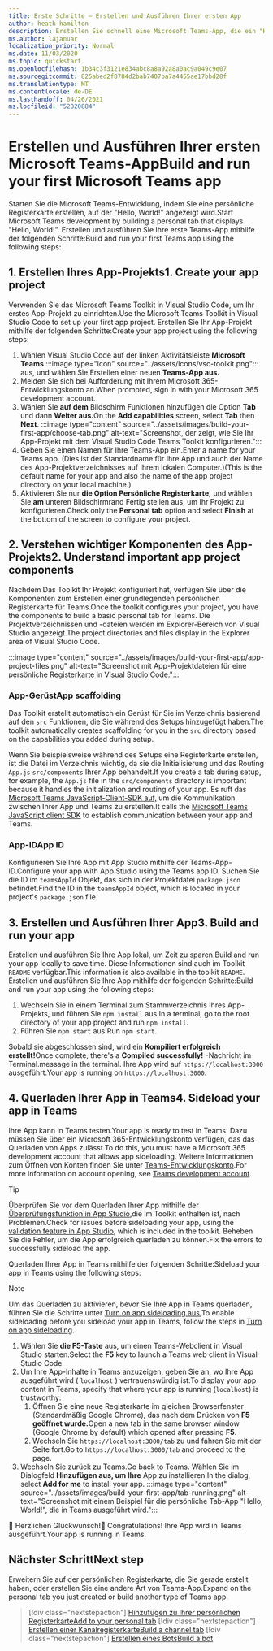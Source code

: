 ```yaml
---
title: Erste Schritte – Erstellen und Ausführen Ihrer ersten App
author: heath-hamilton
description: Erstellen Sie schnell eine Microsoft Teams-App, die ein "Hello, World!" anzeigt. mit dem Microsoft Teams Toolkit.
ms.author: lajanuar
localization_priority: Normal
ms.date: 11/03/2020
ms.topic: quickstart
ms.openlocfilehash: 1b34c3f3121e834abc8a8a92a8a0ac9a049c9e07
ms.sourcegitcommit: 825abed2f8784d2bab7407ba7a4455ae17bbd28f
ms.translationtype: MT
ms.contentlocale: de-DE
ms.lasthandoff: 04/26/2021
ms.locfileid: "52020884"
---
```

# <a name="build-and-run-your-first-microsoft-teams-app"></a><span data-ttu-id="1cb48-104">Erstellen und Ausführen Ihrer ersten Microsoft Teams-App</span><span class="sxs-lookup"><span data-stu-id="1cb48-104">Build and run your first Microsoft Teams app</span></span>

<span data-ttu-id="1cb48-105">Starten Sie die Microsoft Teams-Entwicklung, indem Sie eine persönliche Registerkarte erstellen, auf der "Hello, World!" angezeigt wird.</span><span class="sxs-lookup"><span data-stu-id="1cb48-105">Start Microsoft Teams development by building a personal tab that displays "Hello, World!".</span></span>
<span data-ttu-id="1cb48-106">Erstellen und ausführen Sie Ihre erste Teams-App mithilfe der folgenden Schritte:</span><span class="sxs-lookup"><span data-stu-id="1cb48-106">Build and run your first Teams app using the following steps:</span></span>

## <a name="1-create-your-app-project"></a><span data-ttu-id="1cb48-107">1. Erstellen Ihres App-Projekts</span><span class="sxs-lookup"><span data-stu-id="1cb48-107">1. Create your app project</span></span>

<span data-ttu-id="1cb48-108">Verwenden Sie das Microsoft Teams Toolkit in Visual Studio Code, um Ihr erstes App-Projekt zu einrichten.</span><span class="sxs-lookup"><span data-stu-id="1cb48-108">Use the Microsoft Teams Toolkit in Visual Studio Code to set up your first app project.</span></span> <span data-ttu-id="1cb48-109">Erstellen Sie Ihr App-Projekt mithilfe der folgenden Schritte:</span><span class="sxs-lookup"><span data-stu-id="1cb48-109">Create your app project using the following steps:</span></span>

1. Wählen Visual Studio Code auf der linken Aktivitätsleiste **Microsoft Teams** :::image type="icon" source="../assets/icons/vsc-toolkit.png"::: aus, und wählen Sie Erstellen einer neuen **Teams-App aus.**
1. <span data-ttu-id="1cb48-111">Melden Sie sich bei Aufforderung mit Ihrem Microsoft 365-Entwicklungskonto an.</span><span class="sxs-lookup"><span data-stu-id="1cb48-111">When prompted, sign in with your Microsoft 365 development account.</span></span>
1. <span data-ttu-id="1cb48-112">Wählen Sie **auf dem** Bildschirm Funktionen hinzufügen die Option **Tab** und dann **Weiter aus.**</span><span class="sxs-lookup"><span data-stu-id="1cb48-112">On the **Add capabilities** screen, select **Tab** then **Next**.</span></span>
:::image type="content" source="../assets/images/build-your-first-app/choose-tab.png" alt-text="Screenshot, der zeigt, wie Sie Ihr App-Projekt mit dem Visual Studio Code Teams Toolkit konfigurieren.":::
1. <span data-ttu-id="1cb48-114">Geben Sie einen Namen für Ihre Teams-App ein.</span><span class="sxs-lookup"><span data-stu-id="1cb48-114">Enter a name for your Teams app.</span></span> <span data-ttu-id="1cb48-115">(Dies ist der Standardname für Ihre App und auch der Name des App-Projektverzeichnisses auf Ihrem lokalen Computer.)</span><span class="sxs-lookup"><span data-stu-id="1cb48-115">(This is the default name for your app and also the name of the app project directory on your local machine.)</span></span>
1. <span data-ttu-id="1cb48-116">Aktivieren Sie nur **die Option Persönliche Registerkarte,** und wählen Sie **am** unteren Bildschirmrand Fertig stellen aus, um Ihr Projekt zu konfigurieren.</span><span class="sxs-lookup"><span data-stu-id="1cb48-116">Check only the **Personal tab** option and select **Finish** at the bottom of the screen to configure your project.</span></span>

## <a name="2-understand-important-app-project-components"></a><span data-ttu-id="1cb48-117">2. Verstehen wichtiger Komponenten des App-Projekts</span><span class="sxs-lookup"><span data-stu-id="1cb48-117">2. Understand important app project components</span></span>

<span data-ttu-id="1cb48-118">Nachdem Das Toolkit Ihr Projekt konfiguriert hat, verfügen Sie über die Komponenten zum Erstellen einer grundlegenden persönlichen Registerkarte für Teams.</span><span class="sxs-lookup"><span data-stu-id="1cb48-118">Once the toolkit configures your project, you have the components to build a basic personal tab for Teams.</span></span> <span data-ttu-id="1cb48-119">Die Projektverzeichnissen und -dateien werden im Explorer-Bereich von Visual Studio angezeigt.</span><span class="sxs-lookup"><span data-stu-id="1cb48-119">The project directories and files display in the Explorer area of Visual Studio Code.</span></span>

:::image type="content" source="../assets/images/build-your-first-app/app-project-files.png" alt-text="Screenshot mit App-Projektdateien für eine persönliche Registerkarte in Visual Studio Code.":::

### <a name="app-scaffolding"></a><span data-ttu-id="1cb48-121">App-Gerüst</span><span class="sxs-lookup"><span data-stu-id="1cb48-121">App scaffolding</span></span>

<span data-ttu-id="1cb48-122">Das Toolkit erstellt automatisch ein Gerüst für Sie im Verzeichnis basierend auf den `src` Funktionen, die Sie während des Setups hinzugefügt haben.</span><span class="sxs-lookup"><span data-stu-id="1cb48-122">The toolkit automatically creates scaffolding for you in the `src` directory based on the capabilities you added during setup.</span></span>

<span data-ttu-id="1cb48-123">Wenn Sie beispielsweise während des Setups eine Registerkarte erstellen, ist die Datei im Verzeichnis wichtig, da sie die Initialisierung und das Routing `App.js` `src/components` Ihrer App behandelt.</span><span class="sxs-lookup"><span data-stu-id="1cb48-123">If you create a tab during setup, for example, the `App.js` file in the `src/components` directory is important because it handles the initialization and routing of your app.</span></span> <span data-ttu-id="1cb48-124">Es ruft das [Microsoft Teams JavaScript-Client-SDK auf,](../tabs/how-to/using-teams-client-sdk.md) um die Kommunikation zwischen Ihrer App und Teams zu erstellen.</span><span class="sxs-lookup"><span data-stu-id="1cb48-124">It calls the [Microsoft Teams JavaScript client SDK](../tabs/how-to/using-teams-client-sdk.md) to establish communication between your app and Teams.</span></span>

### <a name="app-id"></a><span data-ttu-id="1cb48-125">App-ID</span><span class="sxs-lookup"><span data-stu-id="1cb48-125">App ID</span></span>

<span data-ttu-id="1cb48-126">Konfigurieren Sie Ihre App mit App Studio mithilfe der Teams-App-ID.</span><span class="sxs-lookup"><span data-stu-id="1cb48-126">Configure your app with App Studio using the Teams app ID.</span></span> <span data-ttu-id="1cb48-127">Suchen Sie die ID im `teamsAppId` Objekt, das sich in der Projektdatei `package.json` befindet.</span><span class="sxs-lookup"><span data-stu-id="1cb48-127">Find the ID in the `teamsAppId` object, which is located in your project's `package.json` file.</span></span>

## <a name="3-build-and-run-your-app"></a><span data-ttu-id="1cb48-128">3. Erstellen und Ausführen Ihrer App</span><span class="sxs-lookup"><span data-stu-id="1cb48-128">3. Build and run your app</span></span>

<span data-ttu-id="1cb48-129">Erstellen und ausführen Sie Ihre App lokal, um Zeit zu sparen.</span><span class="sxs-lookup"><span data-stu-id="1cb48-129">Build and run your app locally to save time.</span></span> <span data-ttu-id="1cb48-130">Diese Informationen sind auch im Toolkit `README` verfügbar.</span><span class="sxs-lookup"><span data-stu-id="1cb48-130">This information is also available in the toolkit `README`.</span></span> <span data-ttu-id="1cb48-131">Erstellen und ausführen Sie Ihre App mithilfe der folgenden Schritte:</span><span class="sxs-lookup"><span data-stu-id="1cb48-131">Build and run your app using the following steps:</span></span>

1. <span data-ttu-id="1cb48-132">Wechseln Sie in einem Terminal zum Stammverzeichnis Ihres App-Projekts, und führen Sie `npm install` aus.</span><span class="sxs-lookup"><span data-stu-id="1cb48-132">In a terminal, go to the root directory of your app project and run `npm install`.</span></span>
1. <span data-ttu-id="1cb48-133">Führen Sie `npm start` aus.</span><span class="sxs-lookup"><span data-stu-id="1cb48-133">Run `npm start`.</span></span>

<span data-ttu-id="1cb48-134">Sobald sie abgeschlossen sind, wird ein **Kompiliert erfolgreich erstellt!**</span><span class="sxs-lookup"><span data-stu-id="1cb48-134">Once complete, there's a **Compiled successfully!**</span></span> <span data-ttu-id="1cb48-135">-Nachricht im Terminal.</span><span class="sxs-lookup"><span data-stu-id="1cb48-135">message in the terminal.</span></span> <span data-ttu-id="1cb48-136">Ihre App wird auf `https://localhost:3000` ausgeführt.</span><span class="sxs-lookup"><span data-stu-id="1cb48-136">Your app is running on `https://localhost:3000`.</span></span>

## <a name="4-sideload-your-app-in-teams"></a><span data-ttu-id="1cb48-137">4. Querladen Ihrer App in Teams</span><span class="sxs-lookup"><span data-stu-id="1cb48-137">4. Sideload your app in Teams</span></span>

<span data-ttu-id="1cb48-138">Ihre App kann in Teams testen.</span><span class="sxs-lookup"><span data-stu-id="1cb48-138">Your app is ready to test in Teams.</span></span> <span data-ttu-id="1cb48-139">Dazu müssen Sie über ein Microsoft 365-Entwicklungskonto verfügen, das das Querladen von Apps zulässt.</span><span class="sxs-lookup"><span data-stu-id="1cb48-139">To do this, you must have a Microsoft 365 development account that allows app sideloading.</span></span> <span data-ttu-id="1cb48-140">Weitere Informationen zum Öffnen von Konten finden Sie unter [Teams-Entwicklungskonto](../build-your-first-app/build-first-app-overview.md#set-up-your-development-account).</span><span class="sxs-lookup"><span data-stu-id="1cb48-140">For more information on account opening, see [Teams development account](../build-your-first-app/build-first-app-overview.md#set-up-your-development-account).</span></span> 

> [!TIP]
> <span data-ttu-id="1cb48-141">Überprüfen Sie vor dem Querladen Ihrer App mithilfe der [Überprüfungsfunktion in App Studio,](../concepts/deploy-and-publish/appsource/prepare/submission-checklist.md#teams-app-validation-tool)die im Toolkit enthalten ist, nach Problemen.</span><span class="sxs-lookup"><span data-stu-id="1cb48-141">Check for issues before sideloading your app, using the [validation feature in App Studio](../concepts/deploy-and-publish/appsource/prepare/submission-checklist.md#teams-app-validation-tool), which is included in the toolkit.</span></span> <span data-ttu-id="1cb48-142">Beheben Sie die Fehler, um die App erfolgreich querladen zu können.</span><span class="sxs-lookup"><span data-stu-id="1cb48-142">Fix the errors to successfully sideload the app.</span></span>

<span data-ttu-id="1cb48-143">Querladen Ihrer App in Teams mithilfe der folgenden Schritte:</span><span class="sxs-lookup"><span data-stu-id="1cb48-143">Sideload your app in Teams using the following steps:</span></span>

> [!NOTE]
> <span data-ttu-id="1cb48-144">Um das Querladen zu aktivieren, bevor Sie Ihre App in Teams querladen, führen Sie die Schritte unter [Turn on app sideloading aus.](../concepts/build-and-test/prepare-your-o365-tenant.md#enable-custom-teams-apps-and-turn-on-custom-app-uploading)</span><span class="sxs-lookup"><span data-stu-id="1cb48-144">To enable sideloading before you sideload your app in Teams, follow the steps in [Turn on app sideloading](../concepts/build-and-test/prepare-your-o365-tenant.md#enable-custom-teams-apps-and-turn-on-custom-app-uploading).</span></span>

1. <span data-ttu-id="1cb48-145">Wählen Sie **die F5-Taste** aus, um einen Teams-Webclient in Visual Studio starten.</span><span class="sxs-lookup"><span data-stu-id="1cb48-145">Select the **F5** key to launch a Teams web client in Visual Studio Code.</span></span>
1. <span data-ttu-id="1cb48-146">Um Ihre App-Inhalte in Teams anzuzeigen, geben Sie an, wo Ihre App ausgeführt wird ( `localhost` ) vertrauenswürdig ist:</span><span class="sxs-lookup"><span data-stu-id="1cb48-146">To display your app content in Teams, specify that where your app is running (`localhost`) is trustworthy:</span></span>
   1. <span data-ttu-id="1cb48-147">Öffnen Sie eine neue Registerkarte im gleichen Browserfenster (Standardmäßig Google Chrome), das nach dem Drücken von **F5 geöffnet wurde.**</span><span class="sxs-lookup"><span data-stu-id="1cb48-147">Open a new tab in the same browser window (Google Chrome by default) which opened after pressing **F5**.</span></span>
   1. <span data-ttu-id="1cb48-148">Wechseln Sie `https://localhost:3000/tab` zu und fahren Sie mit der Seite fort.</span><span class="sxs-lookup"><span data-stu-id="1cb48-148">Go to `https://localhost:3000/tab` and proceed to the page.</span></span>
1. <span data-ttu-id="1cb48-149">Wechseln Sie zurück zu Teams.</span><span class="sxs-lookup"><span data-stu-id="1cb48-149">Go back to Teams.</span></span> <span data-ttu-id="1cb48-150">Wählen Sie im Dialogfeld **Hinzufügen aus, um Ihre** App zu installieren.</span><span class="sxs-lookup"><span data-stu-id="1cb48-150">In the dialog, select **Add for me** to install your app.</span></span>
:::image type="content" source="../assets/images/build-your-first-app/tab-running.png" alt-text="Screenshot mit einem Beispiel für die persönliche Tab-App &quot;Hello, World!&quot;, die in Teams ausgeführt wird.":::

<span data-ttu-id="1cb48-152">🎉 Herzlichen Glückwunsch!</span><span class="sxs-lookup"><span data-stu-id="1cb48-152">🎉 Congratulations!</span></span> <span data-ttu-id="1cb48-153">Ihre App wird in Teams ausgeführt.</span><span class="sxs-lookup"><span data-stu-id="1cb48-153">Your app is running in Teams.</span></span>

## <a name="next-step"></a><span data-ttu-id="1cb48-154">Nächster Schritt</span><span class="sxs-lookup"><span data-stu-id="1cb48-154">Next step</span></span>

<span data-ttu-id="1cb48-155">Erweitern Sie auf der persönlichen Registerkarte, die Sie gerade erstellt haben, oder erstellen Sie eine andere Art von Teams-App.</span><span class="sxs-lookup"><span data-stu-id="1cb48-155">Expand on the personal tab you just created or build another type of Teams app.</span></span>

> [!div class="nextstepaction"]
> [<span data-ttu-id="1cb48-156">Hinzufügen zu Ihrer persönlichen Registerkarte</span><span class="sxs-lookup"><span data-stu-id="1cb48-156">Add to your personal tab</span></span>](../build-your-first-app/build-personal-tab.md)
> [!div class="nextstepaction"]
> [<span data-ttu-id="1cb48-157">Erstellen einer Kanalregisterkarte</span><span class="sxs-lookup"><span data-stu-id="1cb48-157">Build a channel tab</span></span>](../build-your-first-app/build-channel-tab.md)
> [!div class="nextstepaction"]
> [<span data-ttu-id="1cb48-158">Erstellen eines Bots</span><span class="sxs-lookup"><span data-stu-id="1cb48-158">Build a bot</span></span>](../build-your-first-app/build-bot.md)

